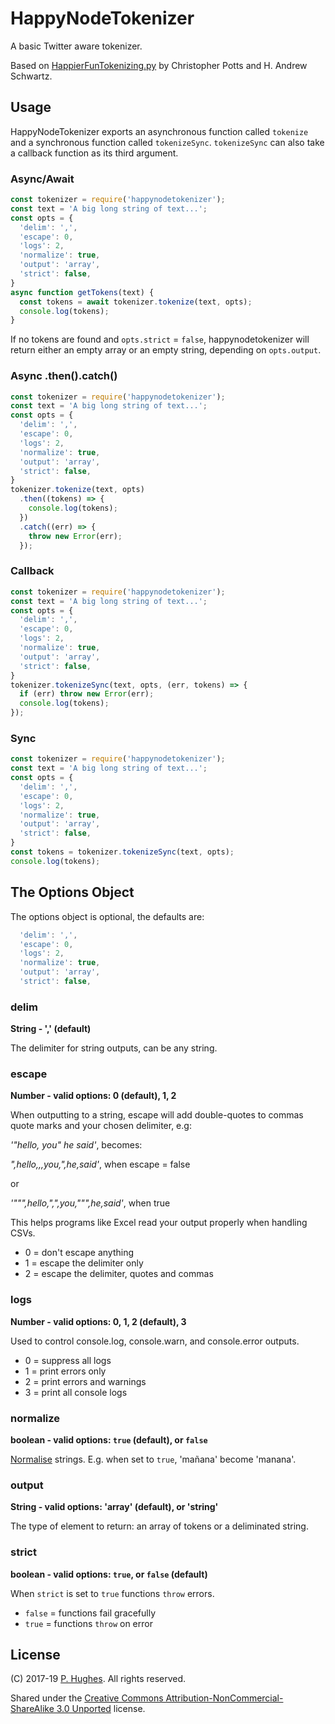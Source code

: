 # HappyNodeTokenizer

A basic Twitter aware tokenizer.

Based on [HappierFunTokenizing.py](https://github.com/dlatk/happierfuntokenizing) by Christopher Potts and H. Andrew Schwartz.

## Usage
HappyNodeTokenizer exports an asynchronous function called `tokenize` and a synchronous function called `tokenizeSync`. `tokenizeSync` can also take a callback function as its third argument.


### Async/Await
```javascript
const tokenizer = require('happynodetokenizer');
const text = 'A big long string of text...';
const opts = {
  'delim': ',',
  'escape': 0,
  'logs': 2,
  'normalize': true,
  'output': 'array',
  'strict': false,
}
async function getTokens(text) {
  const tokens = await tokenizer.tokenize(text, opts);
  console.log(tokens);
}
```

If no tokens are found and `opts.strict` = `false`, happynodetokenizer will return either an empty array or an empty string, depending on `opts.output`.

### Async .then().catch()
```javascript
const tokenizer = require('happynodetokenizer');
const text = 'A big long string of text...';
const opts = {
  'delim': ',',
  'escape': 0,
  'logs': 2,
  'normalize': true,
  'output': 'array',
  'strict': false,
}
tokenizer.tokenize(text, opts)
  .then((tokens) => {
    console.log(tokens);
  })
  .catch((err) => {
    throw new Error(err);
  });
```

### Callback
```javascript
const tokenizer = require('happynodetokenizer');
const text = 'A big long string of text...';
const opts = {
  'delim': ',',
  'escape': 0,
  'logs': 2,
  'normalize': true,
  'output': 'array',
  'strict': false,
}
tokenizer.tokenizeSync(text, opts, (err, tokens) => {
  if (err) throw new Error(err);
  console.log(tokens);
});
```

### Sync
```javascript
const tokenizer = require('happynodetokenizer');
const text = 'A big long string of text...';
const opts = {
  'delim': ',',
  'escape': 0,
  'logs': 2,
  'normalize': true,
  'output': 'array',
  'strict': false,
}
const tokens = tokenizer.tokenizeSync(text, opts);
console.log(tokens);
```

## The Options Object
The options object is optional, the defaults are:

```javascript
  'delim': ',',
  'escape': 0,
  'logs': 2,
  'normalize': true,
  'output': 'array',
  'strict': false,
```

### delim
**String - ',' (default)**

The delimiter for string outputs, can be any string.

### escape
**Number - valid options: 0 (default), 1, 2**

When outputting to a string, escape will add double-quotes to commas quote marks and your chosen delimiter, e.g:

*'"hello, you" he said'*, becomes:

*",hello,,,you,",he,said'*, when escape = false

or

*'""",hello,",",you,""",he,said'*, when true

This helps programs like Excel read your output properly when handling CSVs.

* 0 = don't escape anything
* 1 = escape the delimiter only
* 2 = escape the delimiter, quotes and commas

### logs
**Number - valid options: 0, 1, 2 (default), 3**

Used to control console.log, console.warn, and console.error outputs.
* 0 = suppress all logs
* 1 = print errors only
* 2 = print errors and warnings
* 3 = print all console logs

### normalize
**boolean - valid options: `true` (default), or `false`**

[Normalise](https://developer.mozilla.org/en-US/docs/Web/JavaScript/Reference/Global_Objects/String/normalize) strings. E.g. when set to `true`, 'mañana' become 'manana'.

### output
**String - valid options: 'array' (default), or 'string'**

The type of element to return: an array of tokens or a deliminated string.

### strict
**boolean - valid options: `true`, or `false` (default)**

When `strict` is set to `true` functions `throw` errors.
* `false` = functions fail gracefully
* `true`  = functions `throw` on error

## License
(C) 2017-19 [P. Hughes](https://www.phugh.es). All rights reserved.

Shared under the [Creative Commons Attribution-NonCommercial-ShareAlike 3.0 Unported](http://creativecommons.org/licenses/by-nc-sa/3.0/) license.